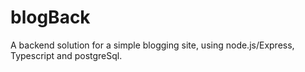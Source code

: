 # blogBack
A backend solution for a simple blogging site, using node.js/Express, Typescript and postgreSql.
